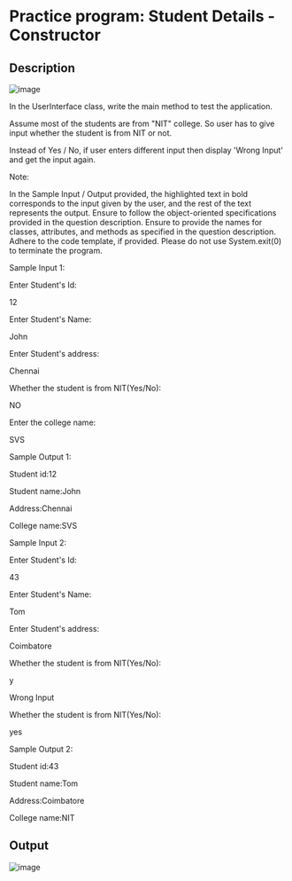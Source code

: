 # Practice program: Student Details - Constructor

## Description

![image](https://github.com/Tan12d/PWC_Programming_Fundamentals-Java/assets/100254217/6034c62c-536a-41f3-8e2c-72966428500d)

In the UserInterface class, write the main method to test the application.

Assume most of the students are from "NIT" college. So user has to give input whether the student is from NIT or not.

Instead of Yes / No, if user enters different input then display 'Wrong Input' and get the input again.

 Note:

In the Sample Input / Output provided, the highlighted text in bold corresponds to the input given by the user, and the rest of the text represents the output.
Ensure to follow the object-oriented specifications provided in the question description.
Ensure to provide the names for classes, attributes, and methods as specified in the question description.
Adhere to the code template, if provided.
Please do not use System.exit(0) to terminate the program.

 

Sample Input 1:

Enter Student's Id:

12

Enter Student's Name:

John

Enter Student's address:

Chennai

Whether the student is from NIT(Yes/No):

NO

Enter the college name:

SVS

 

Sample Output 1:

Student id:12

Student name:John

Address:Chennai

College name:SVS

 

Sample Input 2:

Enter Student's Id:

43

Enter Student's Name:

Tom

Enter Student's address:

Coimbatore

Whether the student is from NIT(Yes/No):

y

Wrong Input

Whether the student is from NIT(Yes/No):

yes

 

Sample Output 2:

Student id:43

Student name:Tom

Address:Coimbatore

College name:NIT

## Output

![image](https://github.com/Tan12d/PWC_Programming_Fundamentals-Java/assets/100254217/5823bad3-013d-4451-abb4-df76a14b35eb)
